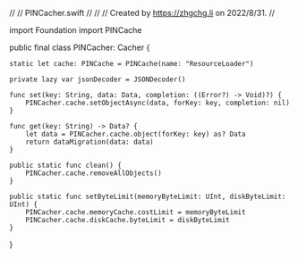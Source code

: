 //
//  PINCacher.swift
//
//
//  Created by https://zhgchg.li on 2022/8/31.
//

import Foundation
import PINCache

public final class PINCacher: Cacher {

    static let cache: PINCache = PINCache(name: "ResourceLoader")

    private lazy var jsonDecoder = JSONDecoder()
    
    func set(key: String, data: Data, completion: ((Error?) -> Void)?) {
        PINCacher.cache.setObjectAsync(data, forKey: key, completion: nil)
    }

    func get(key: String) -> Data? {
        let data = PINCacher.cache.object(forKey: key) as? Data
        return dataMigration(data: data)
    }

    public static func clean() {
        PINCacher.cache.removeAllObjects()
    }

    public static func setByteLimit(memoryByteLimit: UInt, diskByteLimit: UInt) {
        PINCacher.cache.memoryCache.costLimit = memoryByteLimit
        PINCacher.cache.diskCache.byteLimit = diskByteLimit
    }
}
